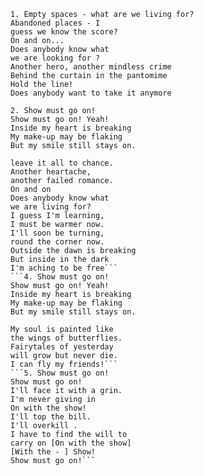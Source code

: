 ```
1. Empty spaces - what are we living for?
Abandoned places - I
guess we know the score?
On and on...
Does anybody know what
we are looking for ?
Another hero, another mindless crime
Behind the curtain in the pantomime
Hold the line!
Does anybody want to take it anymore
```
```
2. Show must go on!
Show must go on! Yeah!
Inside my heart is breaking
My make-up may be flaking
But my smile still stays on.
```
```3. Whatever happens, I'll
leave it all to chance.
Another heartache,
another failed romance.
On and on
Does anybody know what
we are living for?
I guess I'm learning,
I must be warmer now.
I'll soon be turning,
round the corner now.
Outside the dawn is breaking
But inside in the dark
I'm aching to be free```
```4. Show must go on!
Show must go on! Yeah!
Inside my heart is breaking
My make-up may be flaking
But my smile still stays on.

My soul is painted like
the wings of butterflies.
Fairytales of yesterday
will grow but never die.
I can fly my friends!```
```5. Show must go on!
Show must go on!
I'll face it with a grin.
I'm never giving in
On with the show!
I'll top the bill.
I'll overkill .
I have to find the will to
carry on [On with the show]
[With the - ] Show!
Show must go on!```
